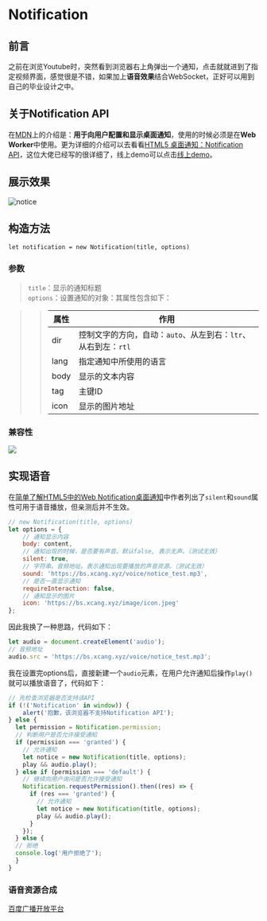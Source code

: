# Notification
## 前言

之前在浏览Youtube时，突然看到浏览器右上角弹出一个通知，点击就就进到了指定视频界面，感觉很是不错，如果加上**语音效果**结合WebSocket，正好可以用到自己的毕业设计之中。

## 关于Notification API

在[MDN](https://developer.mozilla.org/zh-CN/docs/Web/API/notification)上的介绍是：**用于向用户配置和显示桌面通知**，使用的时候必须是在**Web Worker**中使用。更为详细的介绍可以去看看[HTML5 桌面通知：Notification API](https://juejin.im/post/59ed37f5f265da431e15eaac)，这位大佬已经写的很详细了，线上demo可以点击[线上demo](https://bs.xcang.xyz/notice/)。

## 展示效果

![notice](https://user-gold-cdn.xitu.io/2019/3/8/1695b577f57742fd?w=828&h=222&f=png&s=70197)

## 构造方法

`let notification = new Notification(title, options)`
### 参数
> `title`：显示的通知标题  
> `options`：设置通知的对象：其属性包含如下：  

>> 属性 | 作用
>> ---------| -------------
>> dir | 控制文字的方向，自动：`auto`、从左到右：`ltr`、从右到左：`rtl`
>> lang | 指定通知中所使用的语言
>> body | 显示的文本内容
>> tag | 主键ID
>> icon | 显示的图片地址
### 兼容性


![](https://user-gold-cdn.xitu.io/2019/3/8/1695b8c80bdbe2eb?w=2078&h=228&f=png&s=52227)

## 实现语音

在[简单了解HTML5中的Web Notification桌面通知](https://www.zhangxinxu.com/wordpress/2016/07/know-html5-web-notification/)中作者列出了`silent`和`sound`属性可用于语音播放，但亲测后并不生效。
```javascript
// new Notification(title, options)
let options = {
    // 通知显示内容
    body: content, 
    // 通知出现的时候，是否要有声音。默认false, 表示无声。（测试无效）
    silent: true,
    // 字符串。音频地址。表示通知出现要播放的声音资源。（测试无效）
    sound: 'https://bs.xcang.xyz/voice/notice_test.mp3', 
    // 是否一直显示通知
    requireInteraction: false,
    // 通知显示的图片
    icon: 'https://bs.xcang.xyz/image/icon.jpeg'
};
```
因此我换了一种思路，代码如下：
```javascript
let audio = document.createElement('audio');
// 音频地址
audio.src = 'https://bs.xcang.xyz/voice/notice_test.mp3';
```
我在设置完options后，直接新建一个`audio`元素，在用户允许通知后操作`play()`就可以播放语音了，代码如下：
```javascript
// 先检查浏览器是否支持该API
if (!('Notification' in window)) {
    alert('抱歉，该浏览器不支持Notification API');
} else {
  let permission = Notification.permission;
  // 判断用户是否允许接受通知
  if (permission === 'granted') {
    // 允许通知
    let notice = new Notification(title, options);
    play && audio.play();
  } else if (permission === 'default') {
    // 继续向用户询问是否允许接受通知
    Notification.requestPermission().then((res) => {
      if (res === 'granted') {
    	// 允许通知
    	let notice = new Notification(title, options);
        play && audio.play();
      }
    });
  } else {
  // 拒绝
  console.log('用户拒绝了');
  }
}
```
### 语音资源合成
[百度广播开放平台](https://developer.baidu.com/vcast)
